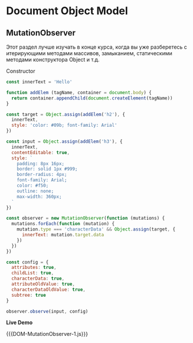 # Document Object Model

## MutationObserver

Этот раздел лучше изучать в конце курса, когда вы уже разберетесь с итерирующими методами массивов, замыканием, статическими методами конструктора Object и т.д.

Constructor

~~~js
const innerText = 'Hello'

function addElem (tagName, container = document.body) {
  return container.appendChild(document.createElement(tagName))
}

const target = Object.assign(addElem('h2'), {
  innerText,
  style: 'color: #09b; font-family: Arial'
})

const input = Object.assign(addElem('h3'), {
  innerText,
  contentEditable: true,
  style: `
    padding: 8px 16px;
    border: solid 1px #999;
    border-radius: 4px;
    font-family: Arial;
    color: #f50;
    outline: none;
    max-width: 360px;
  `
})

const observer = new MutationObserver(function (mutations) {
  mutations.forEach(function (mutation) {
    mutation.type === 'characterData' && Object.assign(target, {
      innerText: mutation.target.data
    })
  })
})

const config = {
  attributes: true,
  childList: true,
  characterData: true,
  attributeOldValue: true,
  characterDataOldValue: true,
  subtree: true
}

observer.observe(input, config)
~~~

**Live Demo**

{{{DOM-MutationObserver-1.js}}}
